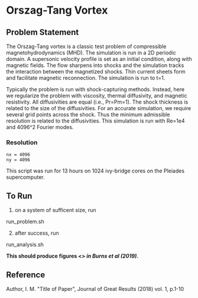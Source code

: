 # Orszag-Tang Vortex  #


## Problem Statement ##

The Orszag-Tang vortex is a classic test problem of compressible magnetohydrodynamics (MHD). The simulation is run in a 2D periodic domain. A supersonic velocity profile is set as an initial condition, along with magnetic fields. The flow sharpens into shocks and the simulation tracks the interaction between the magnetized shocks. Thin current sheets form and facilitate magnetic reconnection. The simulation is run to t=1.

Typically the problem is run with shock-capturing methods. Instead, here we regularize the problem with viscosity, thermal diffusivity, and magnetic resistivity. All diffusivities are equal (i.e., Pr=Pm=1). The shock thickness is related to the size of the diffusivities. For an accurate simulation, we require several grid points across the shock. Thus the minimum admissible resolution is related to the diffusivities. This simulation is run with Re=1e4 and 4096^2 Fourier modes.

### Resolution ###

```
nx = 4096
ny = 4096
```

This script was run for 13 hours on 1024 ivy-bridge cores on the Pleiades supercomputer.

## To Run ##

1. on a system of sufficent size, run 

run_problem.sh

2. after success, run 

run_analysis.sh

**This should produce figures <<cite>> in Burns et al (2019).**

## Reference ##

Author, I. M. "Title of Paper", Journal of Great Results (2018) vol. 1, p.1-10


